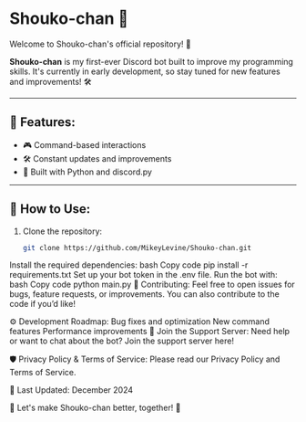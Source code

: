 # Shouko-chan 🤖

Welcome to Shouko-chan's official repository! 🚀

**Shouko-chan** is my first-ever Discord bot built to improve my programming skills. It's currently in early development, so stay tuned for new features and improvements! 🛠️

---

## 🚀 Features:
- 🎮 Command-based interactions
- 🛠️ Constant updates and improvements
- 🤖 Built with Python and discord.py

---

## 📜 How to Use:
1. Clone the repository:  
   ```bash
   git clone https://github.com/MikeyLevine/Shouko-chan.git
Install the required dependencies:
bash
Copy code
pip install -r requirements.txt
Set up your bot token in the .env file.
Run the bot with:
bash
Copy code
python main.py
📝 Contributing:
Feel free to open issues for bugs, feature requests, or improvements. You can also contribute to the code if you’d like!

⚙️ Development Roadmap:
Bug fixes and optimization
New command features
Performance improvements
📢 Join the Support Server:
Need help or want to chat about the bot? Join the support server here!

🛡️ Privacy Policy & Terms of Service:
Please read our Privacy Policy and Terms of Service.

📅 Last Updated:
December 2024

🚀 Let's make Shouko-chan better, together! 🙌
